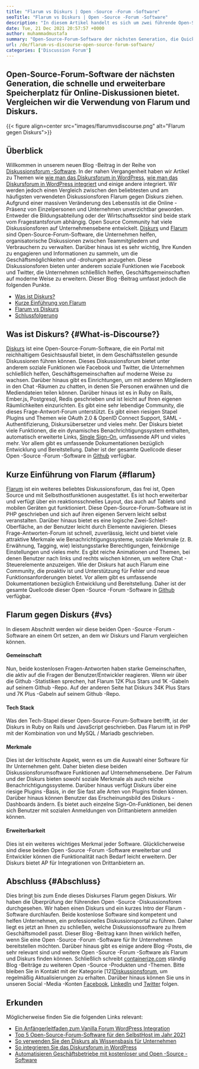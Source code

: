 ```yaml
---
title: "Flarum vs Diskurs | Open -Source -Forum -Software" 
seoTitle: "Flarum vs Diskurs | Open -Source -Forum -Software" 
description: "In diesem Artikel handelt es sich um zwei führende Open-Source-Forum-Software Flarum gegen Diskurs. Beide Software sind selbst gehostet und bieten moderne Forumfunktionen zur Diskussion." 
date: Tue, 21 Dec 2021 20:57:57 +0000
author: muhammadmustafa
summary: "Open-Source-Forum-Software der nächsten Generation, die Quick & amp; Erweiterbarer Platz für Online -Diskussionen. Vergleichen wir die Verwendung von Flarum und Diskurs." 
url: /de/flarum-vs-discourse-open-source-forum-software/
categories: ['Discussion Forum']
---
```


## Open-Source-Forum-Software der nächsten Generation, die schnelle und erweiterbare Speicherplatz für Online-Diskussionen bietet. Vergleichen wir die Verwendung von Flarum und Diskurs.

{{< figure align=center src="images/flarumvsdiscourse.png" alt="Flarum gegen Diskurs">}}


## Überblick
Willkommen in unserem neuen Blog -Beitrag in der Reihe von [Diskussionsforum -Software][1]. In der nahen Vergangenheit haben wir Artikel zu Themen wie [wie man das Diskursforum in WordPress][2], [wie man das Diskursforum in WordPress integriert][2] und einige andere integriert. Wir werden jedoch einen Vergleich zwischen den beliebtesten und am häufigsten verwendeten Diskussionsforen Flarum gegen Diskurs ziehen. Aufgrund einer massiven Veränderung des Lebensstils ist die Online -Präsenz von Einzelpersonen und Unternehmen unverzichtbar geworden. Entweder die Bildungsabteilung oder der Wirtschaftssektor sind beide stark vom Fragestantsforum abhängig.
Open Source Community hat viele Diskussionsforen auf Unternehmensebene entwickelt. [Diskurs][3] und [Flarum][4] sind Open-Source-Forum-Software, die Unternehmen helfen, organisatorische Diskussionen zwischen Teammitgliedern und Verbrauchern zu verwalten. Darüber hinaus ist es sehr wichtig, Ihre Kunden zu engagieren und Informationen zu sammeln, um die Geschäftsmöglichkeiten und -drohungen anzugehen. Diese Diskussionsforen bieten unter anderem soziale Funktionen wie Facebook und Twitter, die Unternehmen schließlich helfen, Geschäftsgemeinschaften auf moderne Weise zu erweitern. Dieser Blog -Beitrag umfasst jedoch die folgenden Punkte.
  * [Was ist Diskurs?][5]
  * [Kurze Einführung von Flarum][6]
  * [Flarum vs Diskurs][7]
  * [Schlussfolgerung][8]

## Was ist Diskurs? {#What-is-Discourse?}

[Diskurs][3] ist eine Open-Source-Forum-Software, die ein Portal mit reichhaltigem Gesichtsausfall bietet, in dem Geschäftsstellen gesunde Diskussionen führen können. Dieses Diskussionsforum bietet unter anderem soziale Funktionen wie Facebook und Twitter, die Unternehmen schließlich helfen, Geschäftsgemeinschaften auf moderne Weise zu wachsen. Darüber hinaus gibt es Einrichtungen, um mit anderen Mitgliedern in den Chat -Räumen zu chatten, in denen Sie Personen erwähnen und die Mediendateien teilen können. Darüber hinaus ist es in Ruby on Rails, Ember.js, Postgresql, Redis geschrieben und ist leicht auf Ihren eigenen Räumlichkeiten einzurichten.
Es gibt eine sehr lebendige Community, die dieses Frage-Antwort-Forum unterstützt. Es gibt einen riesigen Stapel Plugins und Themen wie OAuth 2.0 & OpenID Connect Support, SAML -Authentifizierung, Diskursübersetzer und vieles mehr. Der Diskurs bietet viele Funktionen, die ein dynamisches Benachrichtigungssystem enthalten, automatisch erweiterte Links, [Single Sign-On][9], umfassende API und vieles mehr. Vor allem gibt es umfassende Dokumentationen bezüglich Entwicklung und Bereitstellung. Daher ist der gesamte Quellcode dieser Open -Source -Forum -Software in [Github][10] verfügbar.

## Kurze Einführung von Flarum {#flarum}

[Flarum][4] ist ein weiteres beliebtes Diskussionsforum, das frei ist, Open Source und mit Selbsthostfunktionen ausgestattet. Es ist hoch erweiterbar und verfügt über ein reaktionsschnelles Layout, das auch auf Tablets und mobilen Geräten gut funktioniert. Diese Open-Source-Forum-Software ist in PHP geschrieben und sich auf ihren eigenen Servern leicht selbst veranstalten. Darüber hinaus bietet es eine logische Zwei-Schleif-Oberfläche, an der Benutzer leicht durch Elemente navigieren.
Dieses Frage-Antworten-Forum ist schnell, zuverlässig, leicht und bietet viele attraktive Merkmale wie Benachrichtigungssysteme, soziale Merkmale (z. B. Erwähnung, Tagging, wie) leistungsstarke Berechtigungen, feinkörnige Einstellungen und vieles mehr. Es gibt reiche Animationen und Themen, bei denen Benutzer nach links und rechts wischen können, um weitere Chat -Steuerelemente anzuzeigen. Wie der Diskurs hat auch Flarum eine Community, die proaktiv ist und Unterstützung für Fehler und neue Funktionsanforderungen bietet. Vor allem gibt es umfassende Dokumentationen bezüglich Entwicklung und Bereitstellung. Daher ist der gesamte Quellcode dieser Open -Source -Forum -Software in [Github][10] verfügbar.

## Flarum gegen Diskurs {#vs}

In diesem Abschnitt werden wir diese beiden Open -Source -Forum -Software an einem Ort setzen, an dem wir Diskurs und Flarum vergleichen können.

#### Gemeinschaft
Nun, beide kostenlosen Fragen-Antworten haben starke Gemeinschaften, die aktiv auf die Fragen der Benutzer/Entwickler reagieren. Wenn wir über die Github -Statistiken sprechen, hat Flarum 12K Plus Stars und 1K -Gabeln auf seinem Github -Repo. Auf der anderen Seite hat Diskurs 34K Plus Stars und 7K Plus -Gabeln auf seinem Github -Repo.

#### Tech Stack
Was den Tech-Stapel dieser Open-Source-Forum-Software betrifft, ist der Diskurs in Ruby on Rails und JavaScript geschrieben. Das Flarum ist in PHP mit der Kombination von und MySQL / Mariadb geschrieben.

#### **Merkmale** 
Dies ist der kritischste Aspekt, wenn es um die Auswahl einer Software für Ihr Unternehmen geht. Daher bieten diese beiden Diskussionsforumsoftware Funktionen auf Unternehmensebene. Der Falrum und der Diskurs bieten sowohl soziale Merkmale als auch reiche Benachrichtigungssysteme. Darüber hinaus verfügt Diskurs über eine riesige Plugins -Basis, in der Sie fast alle Arten von Plugins finden können. Darüber hinaus können Benutzer das Erscheinungsbild des Diskurs -Dashboards ändern. Es bietet auch einzelne Sign-On-Funktionen, bei denen sich Benutzer mit sozialen Anmeldungen von Drittanbietern anmelden können.

#### Erweiterbarkeit
Dies ist ein weiteres wichtiges Merkmal jeder Software. Glücklicherweise sind diese beiden Open -Source -Forum -Software erweiterbar und Entwickler können die Funktionalität nach Bedarf leicht erweitern. Der Diskurs bietet AP für Integrationen von Drittanbietern an.

## Abschluss {#Abschluss}

Dies bringt bis zum Ende dieses Diskurses Flarum gegen Diskurs. Wir haben die Überprüfung der führenden Open -Source -Diskussionsforen durchgesehen. Wir haben einen Diskurs und ein kurzes Intro der Flarum -Software durchlaufen. Beide kostenlose Software sind kompetent und helfen Unternehmen, ein professionelles Diskussionsportal zu führen. Daher liegt es jetzt an Ihnen zu schließen, welche Diskussionssoftware zu Ihrem Geschäftsmodell passt. Dieser Blog -Beitrag kann Ihnen wirklich helfen, wenn Sie eine Open -Source -Forum -Software für Ihr Unternehmen bereitstellen möchten. Darüber hinaus gibt es einige andere Blog -Posts, die sehr relevant sind und weitere Open -Source -Forum -Software als Flarum und Diskurs finden können.
Schließlich schreibt [containerize.com][11] ständig Blog -Beiträge zu weiteren Open -Source -Produkten und -Themen. Bitte bleiben Sie in Kontakt mit der Kategorie [12][Diskussionsforum][1], um regelmäßig Aktualisierungen zu erhalten. Darüber hinaus können Sie uns in unseren Social -Media -Konten [Facebook][13], [LinkedIn][14] und [Twitter][15] folgen.

## Erkunden
Möglicherweise finden Sie die folgenden Links relevant:
  * [Ein Anfängerleitfaden zum Vanilla Forum WordPress Integration][16]
  * [Top 5 Open-Source-Forum-Software für den SelbstHost im Jahr 2021][17]
  * [So verwenden Sie den Diskurs als Wissensbasis für Unternehmen][18]
  * [So integrieren Sie das Diskursforum in WordPress][2]
  * [Automatisieren Geschäftsbetriebe mit kostenloser und Open -Source -Software][19]



[1]: https://products.containerize.com/discussion-forum/
[2]: https://blog.containerize.com/blogging/how-to-integrate-discourse-forum-with-wordpress/
[3]: https://products.containerize.com/discussion-forum/discourse/
[4]: https://products.containerize.com/discussion-forum/flarum/
[5]: #What-is-Discourse?
[6]: #flarum
[7]: #vs
[8]: #Conclusion
[9]: https://products.containerize.com/single-sign-on/
[10]: https://github.com/discourse/discourse
[11]: https://www.containerize.com/
[12]: https://products.containerize.com/video-editing-software
[13]: https://web.facebook.com/containerize
[14]: https://www.linkedin.com/company/containerize/
[15]: https://twitter.com/containerize_co
[16]: https://blog.containerize.com/blogging/how-to-a-install-plugin-in-wordpress-vanilla-forum/
[17]: https://blog.containerize.com/discussion-forum/top-5-free-open-source-discussion-forum-software-in-2021/
[18]: https://blog.containerize.com/discussion-forum/how-to-use-discourse-as-a-knowledge-base/
[19]: https://blog.containerize.com/blogging/automate-business-operations-using-open-source-software/
